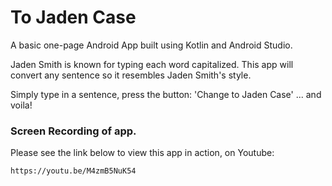 # To Jaden Case


A basic one-page Android App built using Kotlin and Android Studio.

Jaden Smith is known for typing each word capitalized. This app will convert any sentence so it resembles Jaden Smith's style.

Simply type in a sentence, press the button: 'Change to Jaden Case' ... and voila!


### Screen Recording of app.

Please see the link below to view this app in action, on Youtube:

```
https://youtu.be/M4zmB5NuK54
```
